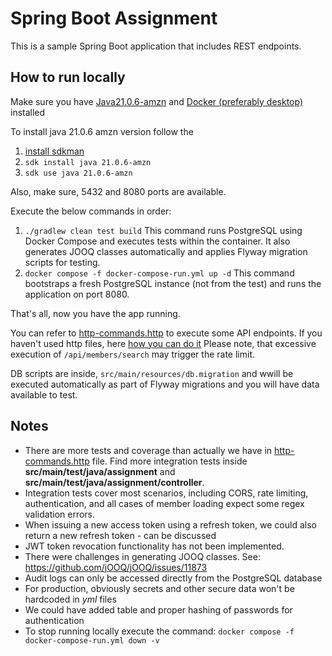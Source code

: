 # Spring Boot Assignment

This is a sample Spring Boot application that includes REST endpoints.

## How to run locally
Make sure you have [Java21.0.6-amzn](https://www.oracle.com/de/java/technologies/downloads/#java21) and [Docker (preferably desktop)](https://docs.docker.com/desktop/setup/install/windows-install/) installed

To install java 21.0.6 amzn version follow the
1. [install sdkman](https://sdkman.io/install/)
2. `sdk install java 21.0.6-amzn`
3. `sdk use java 21.0.6-amzn`

Also, make sure, 5432 and 8080 ports are available.

Execute the below commands in order:
1. `./gradlew clean test build`
   This command runs PostgreSQL using Docker Compose and executes tests within the container. It also generates JOOQ classes automatically and applies Flyway migration scripts for testing.
2. `docker compose -f docker-compose-run.yml up -d`
   This command bootstraps a fresh PostgreSQL instance (not from the test) and runs the application on port 8080.

That's all, now you have the app running. 

You can refer to [http-commands.http](http-commands.http) to execute some API endpoints. If you haven't used http files, here [how you can do it](https://timdeschryver.dev/bits/http-files)
Please note, that excessive execution of `/api/members/search` may trigger the rate limit.

DB scripts are inside, `src/main/resources/db.migration` and wwill be executed automatically as part of Flyway migrations and you will have data available to test.

## Notes
- There are more tests and coverage than actually we have in [http-commands.http](http-commands.http) file. Find more integration tests inside **src/main/test/java/assignment** and **src/main/test/java/assignment/controller**.
- Integration tests cover most scenarios, including CORS, rate limiting, authentication, and all cases of member loading expect some regex validation errors.
- When issuing a new access token using a refresh token, we could also return a new refresh token - can be discussed
- JWT token revocation functionality has not been implemented.
- There were challenges in generating JOOQ classes. See: https://github.com/jOOQ/jOOQ/issues/11873
- Audit logs can only be accessed directly from the PostgreSQL database
- For production, obviously secrets and other secure data won't be hardcoded in *yml* files
- We could have added table and proper hashing of passwords for authentication
- To stop running locally execute the command: `docker compose -f docker-compose-run.yml down -v`
